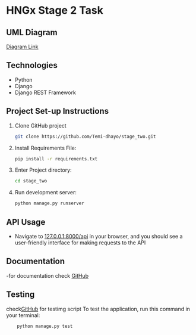 # HNGx Stage 2 Task

## UML Diagram

[Diagram Link](https://lucid.app/lucidchart/b30466c8-7d7f-42ee-88c3-6977bba60aba/edit?view_items=kpYuZ_J1VZzq&invitationId=inv_d175a0a3-53a7-48de-bd2d-f672248b7a1c)

## Technologies

- Python
- Django
- Django REST Framework

## Project Set-up Instructions

1. Clone GitHub project

    ```bash
    git clone https://github.com/Temi-dhayo/stage_two.git
    ```

2. Install Requirements File:

    ```bash
    pip install -r requirements.txt
    ```

3. Enter Project directory:

    ```bash
    cd stage_two
    ```

4. Run development server:

    ```bash
    python manage.py runserver
    ```

## API Usage

- Navigate to [127.0.0.1:8000/api](127.0.0.1:8000/api) in your browser, and you should see a user-friendly interface for making requests to the API

## Documentation

-for documentation check
[GitHub](https://github.com/Temi_dhayo/stage_two/blob/master/DOCUMENTATION.md)

## Testing

check[GitHub](https://github.com/Temi_dhayo/stage_two/blob/master/stagetwo/tests.py) for testimg script
To test the application, run this command in your terminal:

```bash
    python manage.py test
```
